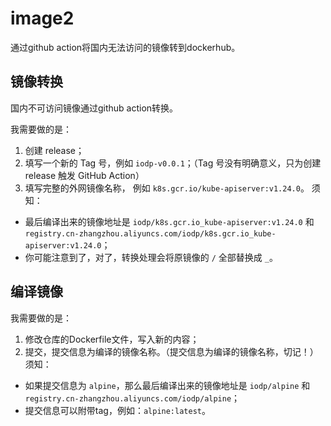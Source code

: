 # image2
通过github action将国内无法访问的镜像转到dockerhub。
## 镜像转换
国内不可访问镜像通过github action转换。

我需要做的是：
1. 创建 release；
2. 填写一个新的 Tag 号，例如 `iodp-v0.0.1`；（Tag 号没有明确意义，只为创建 release 触发 GitHub Action）
3. 填写完整的外网镜像名称， 例如 `k8s.gcr.io/kube-apiserver:v1.24.0`。
须知：
- 最后编译出来的镜像地址是 `iodp/k8s.gcr.io_kube-apiserver:v1.24.0` 和 `registry.cn-zhangzhou.aliyuncs.com/iodp/k8s.gcr.io_kube-apiserver:v1.24.0`；
- 你可能注意到了，对了，转换处理会将原镜像的 `/` 全部替换成 `_`。
## 编译镜像
我需要做的是：
1. 修改仓库的Dockerfile文件，写入新的内容；
2. 提交，提交信息为编译的镜像名称。（提交信息为编译的镜像名称，切记！）
须知：
- 如果提交信息为 `alpine`，那么最后编译出来的镜像地址是 `iodp/alpine` 和 `registry.cn-zhangzhou.aliyuncs.com/iodp/alpine`；
- 提交信息可以附带tag，例如：`alpine:latest`。
